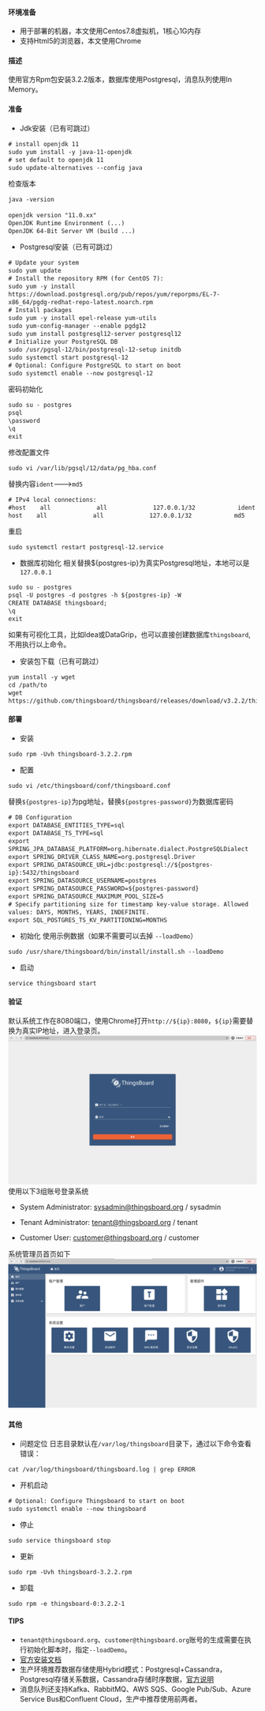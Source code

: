 #### 环境准备

- 用于部署的机器，本文使用Centos7.8虚拟机，1核心1G内存
- 支持Html5的浏览器，本文使用Chrome

#### 描述

使用官方Rpm包安装3.2.2版本，数据库使用Postgresql，消息队列使用In Memory。


#### 准备
- Jdk安装（已有可跳过）
```
# install openjdk 11
sudo yum install -y java-11-openjdk
# set default to openjdk 11
sudo update-alternatives --config java
```
检查版本
```
java -version

openjdk version "11.0.xx"
OpenJDK Runtime Environment (...)
OpenJDK 64-Bit Server VM (build ...)
```

- Postgresql安装（已有可跳过）
```
# Update your system
sudo yum update
# Install the repository RPM (for CentOS 7):
sudo yum -y install https://download.postgresql.org/pub/repos/yum/reporpms/EL-7-x86_64/pgdg-redhat-repo-latest.noarch.rpm
# Install packages
sudo yum -y install epel-release yum-utils
sudo yum-config-manager --enable pgdg12
sudo yum install postgresql12-server postgresql12
# Initialize your PostgreSQL DB
sudo /usr/pgsql-12/bin/postgresql-12-setup initdb
sudo systemctl start postgresql-12
# Optional: Configure PostgreSQL to start on boot
sudo systemctl enable --now postgresql-12
```
密码初始化
```
sudo su - postgres
psql
\password
\q
exit
```
修改配置文件
```
sudo vi /var/lib/pgsql/12/data/pg_hba.conf
```
替换内容`ident`--->`md5`
```
# IPv4 local connections:
#host    all             all             127.0.0.1/32            ident
host    all             all             127.0.0.1/32            md5
```
重启
```
sudo systemctl restart postgresql-12.service
```
- 数据库初始化
相关替换${postgres-ip}为真实Postgresql地址，本地可以是`127.0.0.1`
```
sudo su - postgres
psql -U postgres -d postgres -h ${postgres-ip} -W
CREATE DATABASE thingsboard;
\q
exit
```
如果有可视化工具，比如Idea或DataGrip，也可以直接创建数据库`thingsboard`,不用执行以上命令。
- 安装包下载（已有可跳过）
```
yum install -y wget
cd /path/to
wget https://github.com/thingsboard/thingsboard/releases/download/v3.2.2/thingsboard
```

#### 部署
- 安装
```
sudo rpm -Uvh thingsboard-3.2.2.rpm
```
- 配置
```
sudo vi /etc/thingsboard/conf/thingsboard.conf
```
替换`${postgres-ip}`为pg地址，替换`${postgres-password}`为数据库密码
```
# DB Configuration 
export DATABASE_ENTITIES_TYPE=sql
export DATABASE_TS_TYPE=sql
export SPRING_JPA_DATABASE_PLATFORM=org.hibernate.dialect.PostgreSQLDialect
export SPRING_DRIVER_CLASS_NAME=org.postgresql.Driver
export SPRING_DATASOURCE_URL=jdbc:postgresql://${postgres-ip}:5432/thingsboard
export SPRING_DATASOURCE_USERNAME=postgres	
export SPRING_DATASOURCE_PASSWORD=${postgres-password}
export SPRING_DATASOURCE_MAXIMUM_POOL_SIZE=5
# Specify partitioning size for timestamp key-value storage. Allowed values: DAYS, MONTHS, YEARS, INDEFINITE.
export SQL_POSTGRES_TS_KV_PARTITIONING=MONTHS
```
- 初始化
使用示例数据（如果不需要可以去掉 `--loadDemo`）
```
sudo /usr/share/thingsboard/bin/install/install.sh --loadDemo
```
- 启动
```
service thingsboard start
```

#### 验证
默认系统工作在8080端口，使用Chrome打开`http://${ip}:8080`，`${ip}`需要替换为真实IP地址，进入登录页。
![部署登录页](../image/部署登录页.png)
使用以下3组账号登录系统
- System Administrator: sysadmin@thingsboard.org / sysadmin

- Tenant Administrator: tenant@thingsboard.org / tenant

- Customer User: customer@thingsboard.org / customer

系统管理员首页如下
![部署系统管理员首页](../image/部署系统管理员首页.png)

#### 其他

- 问题定位
日志目录默认在`/var/log/thingsboard`目录下，通过以下命令查看错误：
```
cat /var/log/thingsboard/thingsboard.log | grep ERROR
```
- 开机启动
```
# Optional: Configure Thingsboard to start on boot
sudo systemctl enable --now thingsboard
```
- 停止
```
sudo service thingsboard stop
```
- 更新
```
sudo rpm -Uvh thingsboard-3.2.2.rpm
```
- 卸载
```
sudo rpm -e thingsboard-0:3.2.2-1
```


#### TIPS
- `tenant@thingsboard.org`、`customer@thingsboard.org`账号的生成需要在执行初始化脚本时，指定`--loadDemo`。
- [官方安装文档](https://thingsboard.io/docs/user-guide/install/installation-options/)
- 生产环境推荐数据存储使用Hybrid模式：Postgresql+Cassandra，Postgresql存储关系数据，Cassandra存储时序数据，[官方说明](https://thingsboard.io/docs/reference/#sql-vs-nosql-vs-hybrid-database-approach)
- 消息队列还支持Kafka、RabbitMQ、AWS SQS、Google Pub/Sub、Azure Service Bus和Confluent Cloud，生产中推荐使用前两者。

